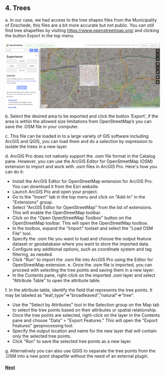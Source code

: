 ## 4. Trees

a.	In our case, we had access to the tree shapes files from the Municipality of Enschede, this files are a bit more accurate but  not public. You can still find tree shapefiles by visiting https://www.openstreetmap.org/ and clicking the button Export in the top menu.

![Alt text](image-1.png)

b.	Select the desired area to be exported and click the button ‘Export’, if the area is within the allowed size limitations from OpenStreetMap’s you can save the .OSM file in your computer.

c.	This file can be loaded in to a large variety of GIS software including ArcGIS and QGIS, you can load them and do a selection by expression to isolate the trees in a new layer.

d.	ArcGIS Pro does not natively support the .osm file format in the Catalog pane. However, you can use the ArcGIS Editor for OpenStreetMap (OSM) extension to import and work with .osm files in ArcGIS Pro. Here's how you can do it:

*	Install the ArcGIS Editor for OpenStreetMap extension for ArcGIS Pro. You can download it from the Esri website.
*	Launch ArcGIS Pro and open your project.
*	Go to the "Insert" tab in the top menu and click on "Add-In" in the "Extensions" group.
*	Select "ArcGIS Editor for OpenStreetMap" from the list of extensions. This will enable the OpenStreetMap toolbar.
*	Click on the "Open OpenStreetMap Toolbox" button on the OpenStreetMap toolbar. This will open the OpenStreetMap toolbox.
*	In the toolbox, expand the "Import" toolset and select the "Load OSM File" tool.
*	Specify the .osm file you want to load and choose the output feature dataset or geodatabase where you want to store the imported data.
*	Configure any additional options, such as coordinate system and tag filtering, as needed.
*	Click "Run" to import the .osm file into ArcGIS Pro using the Editor for OpenStreetMap extension.
e.	Once the .osm file is imported, you can proceed with selecting the tree points and saving them in a new layer:
*	In the Contents pane, right-click on the imported .osm layer and select "Attribute Table" to open the attribute table.

f.	In the attribute table, identify the field that represents the tree points. It may be labeled as "leaf_type"=>"broadleaved","natural"=>"tree".
*	Use the "Select by Attributes" tool in the Selection group on the Map tab to select the tree points based on their attributes or spatial relationship.
*	Once the tree points are selected, right-click on the layer in the Contents pane and choose "Data" > "Export Features." This will open the "Export Features" geoprocessing tool.
*	Specify the output location and name for the new layer that will contain only the selected tree points.
*	Click "Run" to save the selected tree points as a new layer.

g.	Alternatively you can also use QGIS to separate the tree points from the .OSM into a new point shapefile without the need of an external plugin.

#### [Next](WaterBodies.md)